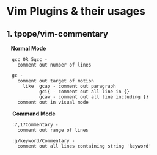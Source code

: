 # Vim Plugins & their usages

## 1. tpope/vim-commentary

    **Normal Mode**
    
      gcc OR 5gcc - 
        comment out number of lines
        
      gc - 
        comment out target of motion
          like  gcap - comment out paragraph
                gci{ - comment out all line in {}
                gcaw - comment out all line including {}
        comment out in visual mode
        
     **Command Mode**
     
      :7,17Commentary -
        comment out range of lines
        
      :g/keyword/Commentary -
        comment out all lines containing string 'keyword'
